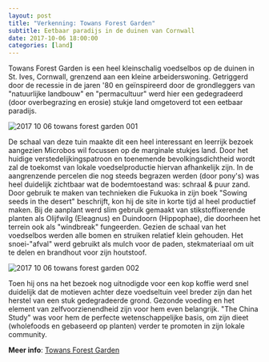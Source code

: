 ```yaml
---
layout: post
title: "Verkenning: Towans Forest Garden"
subtitle: Eetbaar paradijs in de duinen van Cornwall
date: 2017-10-06 18:00:00
categories: [land]
---
```

Towans Forest Garden is een heel kleinschalig voedselbos op de duinen in St. Ives, Cornwall, grenzend aan een kleine arbeiderswoning. Getriggerd door de recessie in de jaren '80 en geïnspireerd door de grondleggers van "natuurlijke landbouw" en "permacultuur" werd hier een gedegradeerd (door overbegrazing en erosie) stukje land omgetoverd tot een eetbaar paradijs.

![2017 10 06 towans forest garden 001](https://user-images.githubusercontent.com/15105131/31358535-e72b4326-ad3d-11e7-8c44-20c8266dea58.jpg)

De schaal van deze tuin maakte dit een heel interessant en leerrijk bezoek aangezien Microbos wil focussen op de marginale stukjes land. Door het huidige verstedelijkingspatroon en toenemende bevolkingsdichtheid wordt zal de toekomst van lokale voedselproductie hiervan afhankelijk zijn. In de aangrenzende percelen die nog steeds begrazen werden (door pony's) was heel duidelijk zichtbaar wat de bodemtoestand was: schraal & puur zand. Door gebruik te maken van technieken die Fukuoka in zijn boek "Sowing seeds in the desert" beschrijft, kon hij de site in korte tijd al heel productief maken. Bij de aanplant werd slim gebruik gemaakt van stikstoffixerende planten als Olijfwilg (Eleagnus) en Duindoorn (Hippophae), die doorheen het terrein ook als "windbreak" fungeerden. Gezien de schaal van het voedselbos werden alle bomen en struiken relatief klein gehouden. Het snoei-"afval" werd gebruikt als mulch voor de paden, stekmateriaal om uit te delen en brandhout voor zijn houtstoof.

![2017 10 06 towans forest garden 002](https://user-images.githubusercontent.com/15105131/31358534-e72af812-ad3d-11e7-831e-9f6f88b1423d.jpg)

Toen hij ons na het bezoek nog uitnodigde voor een kop koffie werd snel duidelijk dat de motieven achter deze voedseltuin veel breder zijn dan het herstel van een stuk gedegradeerde grond. Gezonde voeding en het element van zelfvoorzienendheid zijn voor hem even belangrijk. "The China Study" was voor hem de perfecte wetenschappelijke basis, om zijn dieet (wholefoods en gebaseerd op planten) verder te promoten in zijn lokale community.

**Meer info**: [Towans Forest Garden](http://www.towansforestgarden.co.uk)